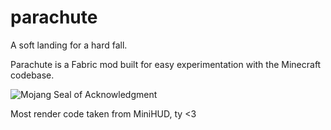 # parachute

A soft landing for a hard fall.

Parachute is a Fabric mod built for easy experimentation with the Minecraft codebase.

![Mojang Seal of Acknowledgment](https://clong.biz/i/3543slpv.png)

Most render code taken from MiniHUD, ty <3